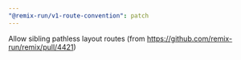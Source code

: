```yaml
---
"@remix-run/v1-route-convention": patch
---
```


Allow sibling pathless layout routes (from https://github.com/remix-run/remix/pull/4421)
